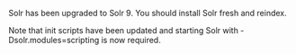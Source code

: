 Solr has been upgraded to Solr 9. You should install Solr fresh and reindex. 

Note that init scripts have been updated and starting Solr with -Dsolr.modules=scripting is now required.
